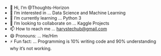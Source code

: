 - 👋 Hi, I’m @Thoughts-Horizon
- 👀 I’m interested in ... Data Science and Machine Learning
- 🌱 I’m currently learning ... Python 3
- 💞️ I’m looking to collaborate on ... Kaggle Projects
- 📫 How to reach me ... harystechub@gmail.com
- 😄 Pronouns: ... He/Him
- ⚡ Fun fact: ... Programming is 10% writing code and 90% understanding why it’s not working.

<!---
Thoughts-Horizon/Thoughts-Horizon is a ✨ special ✨ repository because its `README.md` (this file) appears on your GitHub profile.
You can click the Preview link to take a look at your changes.
--->
